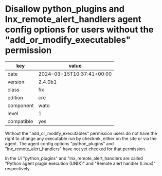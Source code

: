 [//]: # (werk v2)
# Disallow python_plugins and lnx_remote_alert_handlers agent config options for users without the "add_or_modify_executables" permission

key        | value
---------- | ---
date       | 2024-03-15T10:37:41+00:00
version    | 2.4.0b1
class      | fix
edition    | cre
component  | wato
level      | 1
compatible | yes

Without the "add_or_modify_executables" permission users do not have the right
to change any executable run by checkmk, either on the site or via the agent.
The agent config options "python_plugins" and "lnx_remote_alert_handlers" have
not yet checked for that permission.

In the UI "python_plugins" and "lnx_remote_alert_handlers are called
"Python agent plugin execution (UNIX)" and "Remote alert handler (Linux)" respectively.
